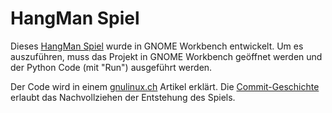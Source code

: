 # HangMan Spiel

Dieses [HangMan Spiel](https://www.spielewiki.org/wiki/Hangman) wurde in GNOME Workbench entwickelt. Um es auszuführen, muss das Projekt in GNOME Workbench geöffnet werden und der Python Code (mit "Run") ausgeführt werden.

Der Code wird in einem [gnulinux.ch](https://gnulinux.ch/artikelindex?search=HangMan) Artikel erklärt. Die [Commit-Geschichte](https://github.com/rolandlo/HangManWorkbench/commits/main/) erlaubt das Nachvollziehen der Entstehung des Spiels.
